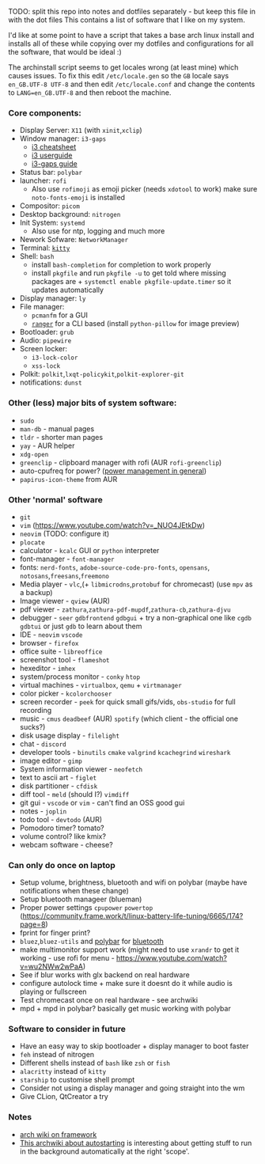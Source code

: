 TODO: split this repo into notes and dotfiles separately - but keep this file in with the dot files
This contains a list of software that I like on my system.

I'd like at some point to have a script that takes a base arch linux install and installs all of these while copying over my dotfiles and configurations for all the software, that would be ideal :)

The archinstall script seems to get locales wrong (at least mine) which causes issues. To fix this edit `/etc/locale.gen` so the `GB` locale says `en_GB.UTF-8 UTF-8` and then edit `/etc/locale.conf` and change the contents to `LANG=en_GB.UTF-8` and then reboot the machine.

### Core components:

* Display Server: `X11` (with `xinit`,`xclip`)
* Window manager: `i3-gaps`
  * [i3 cheatsheet](https://i3wm.org/docs/refcard.html)
  * [i3 userguide](https://i3wm.org/docs/userguide.html)
  * [i3-gaps guide](https://github.com/Airblader/i3)
* Status bar: `polybar`
* launcher: `rofi`
  * Also use `rofimoji` as emoji picker (needs `xdotool` to work) make sure `noto-fonts-emoji` is installed
* Compositor: `picom`
* Desktop background: `nitrogen`
* Init System: `systemd`
  * Also use for ntp, logging and much more
* Nework Sofware: `NetworkManager`
* Terminal: [`kitty`](https://sw.kovidgoyal.net/kitty/overview/)
* Shell: `bash`
  * install `bash-completion` for completion to work properly
  * install `pkgfile` and run `pkgfile -u` to get told where missing packages are + `systemctl enable pkgfile-update.timer` so it updates automatically
* Display manager: `ly`
* File manager:
  * `pcmanfm` for a GUI
  * [`ranger`](https://github.com/ranger/ranger/wiki/Official-user-guide) for a CLI based (install `python-pillow` for image preview)
* Bootloader: `grub`
* Audio: `pipewire`
* Screen locker:
  * `i3-lock-color`
  * `xss-lock`
* Polkit: `polkit`,`lxqt-policykit`,`polkit-explorer-git`
* notifications: `dunst`


### Other (less) major bits of system software:

* `sudo`
* `man-db` - manual pages
* `tldr` - shorter man pages
* `yay` - AUR helper
* `xdg-open`
* `greenclip` - clipboard manager with rofi (AUR `rofi-greenclip`)
* auto-cpufreq for power? ([power management in general](https://wiki.archlinux.org/title/Power_management))
* `papirus-icon-theme` from AUR

### Other 'normal' software

* `git`
* `vim` (https://www.youtube.com/watch?v=_NUO4JEtkDw)
* `neovim` (TODO: configure it)
* `plocate`
* calculator - `kcalc` GUI or `python` interpreter
* font-manager - `font-manager`
* fonts: `nerd-fonts`, `adobe-source-code-pro-fonts`, `opensans`, `notosans`,`freesans`,`freemono`
* Media player - `vlc`,(+ `libmicrodns`,`protobuf` for chromecast) (use `mpv` as a backup)
* Image viewer - `qview` (AUR)
* pdf viewer - `zathura`,`zathura-pdf-mupdf`,`zathura-cb`,`zathura-djvu`
* debugger - `seer` `gdbfrontend` `gdbgui` + try a non-graphical one like `cgdb` `gdbtui` or just `gdb` to learn about them
* IDE - `neovim` `vscode`
* browser - `firefox`
* office suite - `libreoffice`
* screenshot tool - `flameshot`
* hexeditor - `imhex`
* system/process monitor - `conky` `htop`
* virtual machines - `virtualbox`, `qemu` + `virtmanager`
* color picker - `kcolorchooser`
* screen recorder - `peek` for quick small gifs/vids, `obs-studio` for full recording
* music - `cmus` `deadbeef` (AUR) `spotify` (which client - the official one sucks?)
* disk usage display - `filelight`
* chat - `discord`
* developer tools - `binutils` `cmake` `valgrind` `kcachegrind` `wireshark`
* image editor - `gimp`
* System information viewer - `neofetch`
* text to ascii art - `figlet`
* disk partitioner - `cfdisk`
* diff tool - `meld` (should I?) `vimdiff`
* git gui - `vscode` or `vim` - can't find an OSS good gui
* notes - `joplin`
* todo tool - `devtodo` (AUR)
* Pomodoro timer? tomato?
* volume control? like kmix?
* webcam software - cheese?

### Can only do once on laptop

* Setup volume, brightness, bluetooth and wifi on polybar (maybe have notifications when these change)
* Setup bluetooth manageer (blueman)
* Proper power settings `cpupower` `powertop` (https://community.frame.work/t/linux-battery-life-tuning/6665/174?page=8)
* fprint for finger print?
* `bluez`,`bluez-utils` and [polybar](https://github.com/msaitz/polybar-bluetooth) for [bluetooth](https://wiki.archlinux.org/title/bluetooth)
* make multimonitor support work (might need to use `xrandr` to get it working - use rofi for menu - https://www.youtube.com/watch?v=wu2NWw2wPaA)
* See if blur works with glx backend on real hardware
* configure autolock time + make sure it doesnt do it while audio is playing or fullscreen
* Test chromecast once on real hardware - see archwiki
* mpd + mpd in polybar? basically get music working with polybar

### Software to consider in future

* Have an easy way to skip bootloader + display manager to boot faster
* `feh` instead of nitrogen
* Different shells instead of `bash` like `zsh` or `fish`
* `alacritty` instead of `kitty`
* `starship` to customise shell prompt
* Consider not using a display manager and going straight into the wm
* Give CLion, QtCreator a try

### Notes

* [arch wiki on framework](https://wiki.archlinux.org/title/Framework_Laptop)
* [This archwiki about autostarting](https://wiki.archlinux.org/title/Autostarting) is interesting about getting stuff to run in the background automatically at the right 'scope'.
